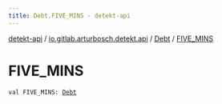```yaml
---
title: Debt.FIVE_MINS - detekt-api
---
```


[detekt-api](../../index.html) / [io.gitlab.arturbosch.detekt.api](../index.html) / [Debt](index.html) / [FIVE_MINS](./-f-i-v-e_-m-i-n-s.html)

# FIVE_MINS

`val FIVE_MINS: `[`Debt`](index.html)